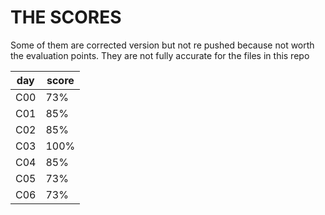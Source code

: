 # THE SCORES

Some of them are corrected version but not re pushed because not worth the evaluation points.
They are not fully accurate for the files in this repo

| day | score |
| ---| --- |
| C00 | 73% |
| C01 | 85% |
| C02 | 85% |
| C03 | 100% |
| C04 | 85% |
| C05 | 73% |
| C06 | 73% |
